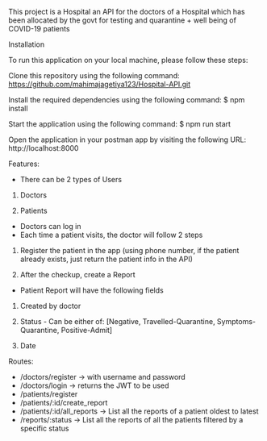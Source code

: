 This project is a Hospital an API for the doctors of a Hospital which has been allocated by the
govt for testing and quarantine + well being of COVID-19 patients

Installation

To run this application on your local machine, please follow these steps:

Clone this repository using the following command: https://github.com/mahimajagetiya123/Hospital-API.git

Install the required dependencies using the following command: $ npm install

Start the application using the following command: $ npm run start

Open the application in your postman app by visiting the following URL: http://localhost:8000

Features:

- There can be 2 types of Users

1. Doctors

2. Patients

- Doctors can log in
- Each time a patient visits, the doctor will follow 2 steps
 
1. Register the patient in the app (using phone number, if the patient already exists, just
return the patient info in the API)

2. After the checkup, create a Report
- Patient Report will have the following fields

1. Created by doctor

2. Status - Can be either of: [Negative, Travelled-Quarantine, Symptoms-Quarantine,
Positive-Admit]

3. Date


Routes:

- /doctors/register → with username and password
- /doctors/login → returns the JWT to be used
- /patients/register
- /patients/:id/create_report
- /patients/:id/all_reports → List all the reports of a patient oldest to latest
- /reports/:status → List all the reports of all the patients filtered by a specific status
